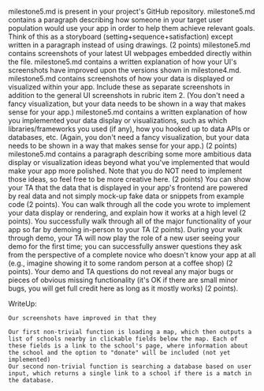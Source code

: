 milestone5.md is present in your project's GitHub repository.
milestone5.md contains a paragraph describing how someone in your target user population would use your app in order to help them achieve relevant goals. Think of this as a storyboard (setting+sequence+satisfaction) except written in a paragraph instead of using drawings. (2 points)
milestone5.md contains screenshots of your latest UI webpages embedded directly within the file.
milestone5.md contains a written explanation of how your UI's screenshots have improved upon the versions shown in milestone4.md.
milestone5.md contains screenshots of how your data is displayed or visualized within your app. Include these as separate screenshots in addition to the general UI screenshots in rubric item 2. (You don't need a fancy visualization, but your data needs to be shown in a way that makes sense for your app.)
milestone5.md contains a written explanation of how you implemented your data display or visualizations, such as which libraries/frameworks you used (if any), how you hooked up to data APIs or databases, etc. (Again, you don't need a fancy visualization, but your data needs to be shown in a way that makes sense for your app.) (2 points)
milestone5.md contains a paragraph describing some more ambitious data display or visualization ideas beyond what you've implemented that would make your app more polished. Note that you do NOT need to implement those ideas, so feel free to be more creative here. (2 points)
You can show your TA that the data that is displayed in your app's frontend are powered by real data and not simply mock-up fake data or snippets from example code (2 points).
You can walk through all the code you wrote to implement your data display or rendering, and explain how it works at a high level (2 points).
You successfully walk through all of the major functionality of your app so far by demoing in-person to your TA (2 points).
During your walk through demo, your TA will now play the role of a new user seeing your demo for the first time; you can successfully answer questions they ask from the perspective of a complete novice who doesn't know your app at all (e.g., imagine showing it to some random person at a coffee shop) (2 points).
Your demo and TA questions do not reveal any major bugs or pieces of obvious missing functionality (it's OK if there are small minor bugs, you will get full credit here as long as it mostly works) (2 points).

WriteUp:

	Our screenshots have improved in that they
	
	Our first non-trivial function is loading a map, which then outputs a list of schools nearby in clickable fields below the map. Each of these fields is a link to the school's page, where information about the school and the option to "donate" will be included (not yet implemented)
	Our second non-trivial function is searching a database based on user input, which returns a single link to a school if there is a match in the database.
